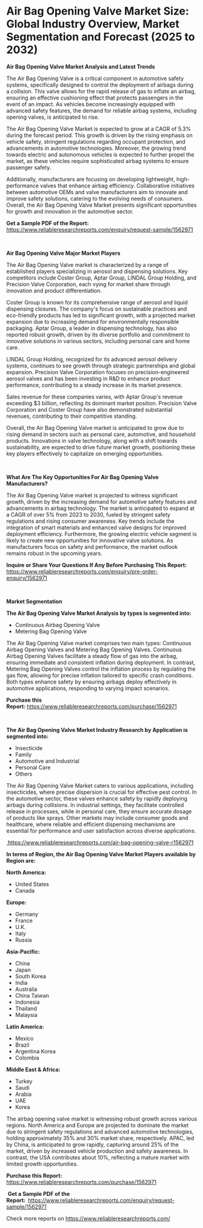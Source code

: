 <p><h1>Air Bag Opening Valve Market Size: Global Industry Overview, Market Segmentation and Forecast (2025 to 2032)</h1></p><p><strong>Air Bag Opening Valve Market Analysis and Latest Trends</strong></p>
<p><p>The Air Bag Opening Valve is a critical component in automotive safety systems, specifically designed to control the deployment of airbags during a collision. This valve allows for the rapid release of gas to inflate an airbag, ensuring an effective cushioning effect that protects passengers in the event of an impact. As vehicles become increasingly equipped with advanced safety features, the demand for reliable airbag systems, including opening valves, is anticipated to rise.</p><p>The Air Bag Opening Valve Market is expected to grow at a CAGR of 5.3% during the forecast period. This growth is driven by the rising emphasis on vehicle safety, stringent regulations regarding occupant protection, and advancements in automotive technologies. Moreover, the growing trend towards electric and autonomous vehicles is expected to further propel the market, as these vehicles require sophisticated airbag systems to ensure passenger safety.</p><p>Additionally, manufacturers are focusing on developing lightweight, high-performance valves that enhance airbag efficiency. Collaborative initiatives between automotive OEMs and valve manufacturers aim to innovate and improve safety solutions, catering to the evolving needs of consumers. Overall, the Air Bag Opening Valve Market presents significant opportunities for growth and innovation in the automotive sector.</p></p>
<p><strong>Get a Sample PDF of the Report:&nbsp;</strong> <a href="https://www.reliableresearchreports.com/enquiry/request-sample/1562971?utm_campaign=2657&utm_medium=2&utm_source=Github&utm_content=ia&utm_term=05032025&utm_id=air-bag-opening-valve">https://www.reliableresearchreports.com/enquiry/request-sample/1562971</a></p>
<p>&nbsp;</p>
<p><strong>Air Bag Opening Valve Major Market Players</strong></p>
<p><p>The Air Bag Opening Valve market is characterized by a range of established players specializing in aerosol and dispensing solutions. Key competitors include Coster Group, Aptar Group, LINDAL Group Holding, and Precision Valve Corporation, each vying for market share through innovation and product differentiation.</p><p>Coster Group is known for its comprehensive range of aerosol and liquid dispensing closures. The company's focus on sustainable practices and eco-friendly products has led to significant growth, with a projected market expansion due to increasing demand for environmentally responsible packaging. Aptar Group, a leader in dispensing technology, has also reported robust growth, driven by its diverse portfolio and commitment to innovative solutions in various sectors, including personal care and home care.</p><p>LINDAL Group Holding, recognized for its advanced aerosol delivery systems, continues to see growth through strategic partnerships and global expansion. Precision Valve Corporation focuses on precision-engineered aerosol valves and has been investing in R&D to enhance product performance, contributing to a steady increase in its market presence.</p><p>Sales revenue for these companies varies, with Aptar Group's revenue exceeding $3 billion, reflecting its dominant market position. Precision Valve Corporation and Coster Group have also demonstrated substantial revenues, contributing to their competitive standing.</p><p>Overall, the Air Bag Opening Valve market is anticipated to grow due to rising demand in sectors such as personal care, automotive, and household products. Innovations in valve technology, along with a shift towards sustainability, are expected to drive future market growth, positioning these key players effectively to capitalize on emerging opportunities.</p></p>
<p>&nbsp;</p>
<p><strong>What Are The Key Opportunities For Air Bag Opening Valve Manufacturers?</strong></p>
<p><p>The Air Bag Opening Valve market is projected to witness significant growth, driven by the increasing demand for automotive safety features and advancements in airbag technology. The market is anticipated to expand at a CAGR of over 5% from 2023 to 2030, fueled by stringent safety regulations and rising consumer awareness. Key trends include the integration of smart materials and enhanced valve designs for improved deployment efficiency. Furthermore, the growing electric vehicle segment is likely to create new opportunities for innovative valve solutions. As manufacturers focus on safety and performance, the market outlook remains robust in the upcoming years.</p></p>
<p><strong>Inquire or Share Your Questions If Any Before Purchasing This Report:</strong> <a href="https://www.reliableresearchreports.com/enquiry/pre-order-enquiry/1562971?utm_campaign=2657&utm_medium=2&utm_source=Github&utm_content=ia&utm_term=05032025&utm_id=air-bag-opening-valve">https://www.reliableresearchreports.com/enquiry/pre-order-enquiry/1562971</a></p>
<p>&nbsp;</p>
<p><strong>Market Segmentation</strong></p>
<p><strong>The Air Bag Opening Valve Market Analysis by types is segmented into:</strong></p>
<p><ul><li>Continuous Airbag Opening Valve</li><li>Metering Bag Opening Valve</li></ul></p>
<p><p>The Air Bag Opening Valve market comprises two main types: Continuous Airbag Opening Valves and Metering Bag Opening Valves. Continuous Airbag Opening Valves facilitate a steady flow of gas into the airbag, ensuring immediate and consistent inflation during deployment. In contrast, Metering Bag Opening Valves control the inflation process by regulating the gas flow, allowing for precise inflation tailored to specific crash conditions. Both types enhance safety by ensuring airbags deploy effectively in automotive applications, responding to varying impact scenarios.</p></p>
<p><strong>Purchase this Report:&nbsp;</strong><a href="https://www.reliableresearchreports.com/purchase/1562971?utm_campaign=2657&utm_medium=2&utm_source=Github&utm_content=ia&utm_term=05032025&utm_id=air-bag-opening-valve">https://www.reliableresearchreports.com/purchase/1562971</a></p>
<p>&nbsp;</p>
<p><strong>The Air Bag Opening Valve Market Industry Research by Application is segmented into:</strong></p>
<p><ul><li>Insecticide</li><li>Family</li><li>Automotive and Industrial</li><li>Personal Care</li><li>Others</li></ul></p>
<p><p>The Air Bag Opening Valve Market caters to various applications, including insecticides, where precise dispersion is crucial for effective pest control. In the automotive sector, these valves enhance safety by rapidly deploying airbags during collisions. In industrial settings, they facilitate controlled release in processes, while in personal care, they ensure accurate dosage of products like sprays. Other markets may include consumer goods and healthcare, where reliable and efficient dispensing mechanisms are essential for performance and user satisfaction across diverse applications.</p></p>
<p><a href="https://www.reliableresearchreports.com/air-bag-opening-valve-r1562971?utm_campaign=2657&utm_medium=2&utm_source=Github&utm_content=ia&utm_term=05032025&utm_id=air-bag-opening-valve">&nbsp;https://www.reliableresearchreports.com/air-bag-opening-valve-r1562971</a></p>
<p><strong>In terms of Region, the Air Bag Opening Valve Market Players available by Region are:</strong></p>
<p>
    <p> <strong> North America: </strong>
        <ul>
            <li>United States</li>
            <li>Canada</li>
        </ul>
        </p> 
    <p> <strong> Europe: </strong>
        <ul>
            <li>Germany</li>
            <li>France</li>
            <li>U.K.</li>
            <li>Italy</li>
            <li>Russia</li>
        </ul>
        </p> 
    <p> <strong> Asia-Pacific: </strong>
        <ul>
            <li>China</li>
            <li>Japan</li>
            <li>South Korea</li>
            <li>India</li>
            <li>Australia</li>
            <li>China Taiwan</li>
            <li>Indonesia</li>
            <li>Thailand</li>
            <li>Malaysia</li>
        </ul>
        </p> 
    <p> <strong> Latin America: </strong>
        <ul>
            <li>Mexico</li>
            <li>Brazil</li>
            <li>Argentina Korea</li>
            <li>Colombia</li>
        </ul>
        </p> 
    <p> <strong> Middle East & Africa: </strong>
        <ul>
            <li>Turkey</li>
            <li>Saudi</li>
            <li>Arabia</li>
            <li>UAE</li>
            <li>Korea</li>
        </ul>
    </p>
    </p>
<p><p>The airbag opening valve market is witnessing robust growth across various regions. North America and Europe are projected to dominate the market due to stringent safety regulations and advanced automotive technologies, holding approximately 35% and 30% market share, respectively. APAC, led by China, is anticipated to grow rapidly, capturing around 25% of the market, driven by increased vehicle production and safety awareness. In contrast, the USA contributes about 10%, reflecting a mature market with limited growth opportunities.</p></p>
<p><strong>Purchase this Report: </strong><a href="https://www.reliableresearchreports.com/purchase/1562971?utm_campaign=2657&utm_medium=2&utm_source=Github&utm_content=ia&utm_term=05032025&utm_id=air-bag-opening-valve">https://www.reliableresearchreports.com/purchase/1562971</a></p>
<p>&nbsp;<strong>Get a Sample PDF of the Report:&nbsp;&nbsp;</strong><a href="https://www.reliableresearchreports.com/enquiry/request-sample/1562971?utm_campaign=2657&utm_medium=2&utm_source=Github&utm_content=ia&utm_term=05032025&utm_id=air-bag-opening-valve">https://www.reliableresearchreports.com/enquiry/request-sample/1562971</a></p>
<p><strong></strong></p>
<p>Check more reports on <a href="https://www.reliableresearchreports.com/?utm_campaign=2657&utm_medium=2&utm_source=Github&utm_content=ia&utm_term=05032025&utm_id=air-bag-opening-valve">https://www.reliableresearchreports.com/</a></p>
